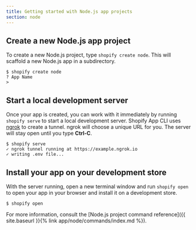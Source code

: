 ```yaml
---
title: Getting started with Node.js app projects
section: node
---
```


## Create a new Node.js app project

To create a new Node.js project, type `shopify create node`. This will scaffold a new Node.js app in a subdirectory.

```console
$ shopify create node
? App Name
>
```

## Start a local development server

Once your app is created, you can work with it immediately by running `shopify serve` to start a local development server. Shopify App CLI uses [ngrok](https://ngrok.com) to create a tunnel. ngrok will choose a unique URL for you. The server will stay open until you type **Ctrl-C**.

```console
$ shopify serve
✓ ngrok tunnel running at https://example.ngrok.io
✓ writing .env file...
```

## Install your app on your development store

With the server running, open a new terminal window and run `shopify open` to open your app in your browser and install it on a development store.

```console
$ shopify open
```

For more information, consult the [Node.js project command reference]({{ site.baseurl }}{% link app/node/commands/index.md %}).
